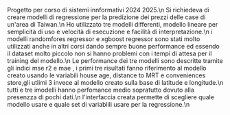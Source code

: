 Progetto per corso di sistemi innformativi 2024 2025.\n
Si richiedeva di creare modelli di regressione per la predizione dei prezzi delle case di un'area di Taiwan.\n
Ho utilizzato tre modelli differenti, modello lineare per semplicità di uso e velocità di esecuzione e facilità di interpretazione.\n
i modelli randomfores regressor e xgboost regressor sono stati molto utilizzati anche in altri corsi dando sempre buone performance ed essendo il dataset molto piccolo non si hanno problemi con i tempi di attesa per il training del modello.\n 
Le performance dei tre modelli sono descritte tramite gli indici mse r2 e mae , i primi tre risultati fanno riferimento al modello creato usando le variabili house age, distance to MRT e conveniences store,gli utlimi 3 invece al modello creato sulla base di latitude e longitude.\n 
tutti e tre imodelli hanno perfomance medio sopratutto dovuto alla presenzza di pochi dati.\n
l'interfaccia creata permette di scegliere quale modello usare e quale set di variablili usare per la regressione.\n

